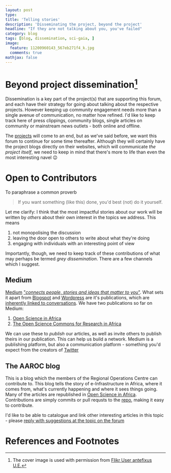 ```yaml
---
layout: post
type:
title: 'Telling stories'
description: 'Disseminating the project, beyond the project'
headline: "If they are not talking about you, you've failed"
category: blog
tags: [blog, dissemination, sci-gaia, ]
image:
  feature: 11200960143_567eb271f4_k.jpg
  comments: true
mathjax: false
---
```


# Beyond project dissemination[^Cover]

Dissemination is a key part of the project(s) that are supporting this forum, and each have their strategy for going about talking about the respective projects. However keeping up community engagement needs more than a single avenue of communication, no matter how refined. I'd like to keep track here of press clippings, community blogs, single articles on community or mainstream news outlets - both online and offline.

The [projects](http://discourse.sci-gaia.eu/c/projects) will come to an end, but  as we've said before, we want this forum to continue for some time thereafter. Although they will certainly have the project blogs directly on their websites, which will communicate _the project itself_, we need to keep in mind that there's more to life than even the most interesting navel :wink:

#  Open to Contributors

To paraphrase a common proverb

> If you want something (like this) done, you'd best (not) do it yourself.

Let me clarify: I think that the most impactful stories about our work will be written by _others_ about their own interest in the topics we address. This means

  1. not monopolising the discussion
  1. leaving the door open to others to write about what they're doing
  1. engaging with individuals with an interesting point of view

Importantly, though, we need to keep track of these contributions of what may perhaps be termed *grey dissemination*. There are a few channels which I suggest.


## Medium

[Medium](http://www.medium.com) ["*connects people, stories and ideas that matter to you*"](https://medium.com/about). What sets it apart from [Blogspot](http:///www.blogger.com) and [Wordpress](http://www.wordpress.com) are it's publications, which are [inherently linked to conversations](https://medium.com/the-story/creating-conversation-bac37bac2bcf). We have two publications so far on Medium:

  1. [Open Science in Africa](https://medium.com/open-science-in-africa)
  1. [The Open Science Commons for Research in Africa](https://medium.com/the-open-alliance-for-a-research-commons-in-africa)

We can use these to *publish* our articles, as well as invite others to publish theirs in our publication. This can help us build a network. Medium is a publishing platform, but also a communication platform - something you'd expect from the creators of [Twitter](https://www.twitter.com)

## The AAROC blog

This is a blog which the members of the Regional Operations Centre can contribute to. This blog tells the story of e-Infrastructure in Africa, where it comes from, what's currently happening and where it sees things going. Many of the articles are republished in [Open Science in Africa](https://medium.com/open-science-in-africa). Contributions are simply commits or pull requsts to the [repo](https://github.com/AAROC/aaroc.github.io), making it easy to contribute.

I'd like to be able to catalogue and link other interesting articles in this topic - please [reply with suggestions at the topic on the forum](http://discourse.sci-gaia.eu/t/where-are-we-disseminating-our-work/55)

<div id="discourse-comments"></div>


# References and Footnotes

[^Cover]: The cover image is used with permission from [Flikr User antefixus U.E.](https://www.flickr.com/photos/21728045@N08/11200960143/in/photostream/)


<script type="text/javascript">
  var discourseUrl = "http://discourse.sci-gaia.eu/",
      discourseEmbedUrl = '{{ site.url}}/{{ page.url }}';

  (function() {
    var d = document.createElement('script'); d.type = 'text/javascript'; d.async = true;
      d.src = discourseUrl + 'javascripts/embed.js';
    (document.getElementsByTagName('head')[0] || document.getElementsByTagName('body')[0]).appendChild(d);
  })();
</script>
